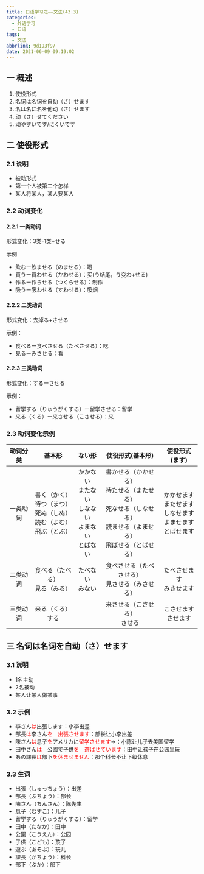 ```yaml
---
title: 日语学习之——文法(43.3)
categories:
  - 外语学习
  - 日语
tags:
  - 文法
abbrlink: 9d193f97
date: 2021-06-09 09:19:02
---
```

## 一 概述

1. 使役形式
2. 名词は名词を自动（さ）せます
3. 名は名に名を他动（さ）せます
4. 动（さ）せてください
5. 动やすいです/にくいです

<!--more-->

## 二 使役形式

### 2.1 说明

* 被动形式
* 第一个人被第二个怎样
* 某人将某人，某人要某人

### 2.2 动词变化

#### 2.2.1 一类动词

形式变化：3类-1类+せる

示例
* 飲むー飲ませる（のませる）：喝
* 買うー買わせる（かわせる）：买(う结尾，う变わ+せる)
* 作るー作らせる（つくらせる）：制作
* 吸うー吸わせる（すわせる）：吸烟

#### 2.2.2 二类动词

形式变化：去掉る+させる

示例：

* 食べるー食べさせる（たべさせる）：吃
* 見るーみさせる：看

#### 2.2.3 三类动词

形式变化：するーさせる

示例：

* 留学する（りゅうがくする）ー留学させる：留学
* 来る（くる）ー来させる（こさせる）：来

### 2.3 动词变化示例

| 动词分类 |                            基本形                            |                            ない形                            |                       使役形式(基本形)                       |                        使役形式(ます)                        |
| :------: | :----------------------------------------------------------: | :----------------------------------------------------------: | :----------------------------------------------------------: | :----------------------------------------------------------: |
| 一类动词 | 書く（かく）<br>待つ（まつ）<br>死ぬ（しぬ）<br/>読む（よむ）<br/>飛ぶ（とぶ）<br/> | かかない<br>またない<br/>しなない<br/>よまない<br/>とばない<br/> | 書かせる（かかせる）<br>待たせる（またせる）<br/>死なせる（しなせる）<br/>読ませる（よませる）<br/>飛ばせる（とばせる）<br/> | かかせます<br>またせます<br/>しなせます<br/>よませます<br/>とばせます<br/> |
| 二类动词 |              食べる（たべる）<br/>見る（みる）               |                     たべない<br/>みない                      |      食べさせる（たべさせる）<br/>見させる（みさせる）       |                 たべさせます<br/>みさせます                  |
| 三类动词 |                    来る（くる）<br/>する                     |                                                              |               来させる（こさせる）<br/>させる                |                   こさせます<br/>させます                    |

## 三 名词は名词を自动（さ）せます

### 3.1 说明

* 1名主动
* 2名被动
* 某人让某人做某事

### 3.2 示例

* 李さん<font color=red>は</font>出張します：小李出差
* 部長<font color=red>は</font>李さん<font color=red>を</font>　<font color=red>出張させます</font>：部长让小李出差
* 陳さん<font color=red>は</font>息子<font color=red>を</font>アメリカに<font color=red>留学させます</font>=>：小陈让儿子去美国留学
* 田中さん<font color=red>は</font>　公園で子供<font color=red>を　遊ばせています</font>：田中让孩子在公园里玩
* あの課長<font color=red>は</font>部下<font color=red>を休ませません</font>：那个科长不让下级休息

### 3.3 生词

* 出張（しゅっちょう）：出差
* 部長（ぶちょう）：部长
* 陳さん（ちんさん）：陈先生
* 息子（むすこ）：儿子
* 留学する（りゅうがくする）：留学
* 田中（たなか）：田中
* 公園（こうえん）：公园
* 子供（こども）：孩子
* 遊ぶ（あそぶ）：玩儿
* 課長（かちょう）：科长
* 部下（ぶか）：部下